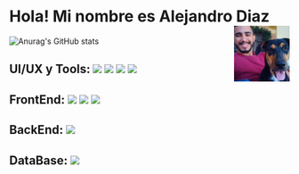 # Hola! Mi nombre es Alejandro Diaz <img src="https://media.giphy.com/media/hvRJCLFzcasrR4ia7z/giphy.gif" width="35" alt=""> <img align="right" heigth="100" width="100" src="https://github.com/Dev-Alejo/Dev-Alejo/blob/main/mailo.jpeg" />

![Anurag's GitHub stats](https://github-readme-stats.vercel.app/api?username=Dev-Alejo&show_icons=true&theme=codeSTACKr)

## UI/UX y Tools: <img heigth="20" width="30" src="https://cdn.jsdelivr.net/gh/devicons/devicon/icons/git/git-original.svg" /> <img heigth="20" width="30" src="https://i.postimg.cc/SNC7CYCJ/github.png"/> <img heigth="20" width="30" src="https://cdn.jsdelivr.net/gh/devicons/devicon/icons/vscode/vscode-original.svg" /> <img heigth="20" width="30" src="https://cdn.jsdelivr.net/gh/devicons/devicon/icons/figma/figma-original.svg" />

## FrontEnd: <img heigth="20" width="30" src="https://cdn.jsdelivr.net/gh/devicons/devicon/icons/html5/html5-original.svg" /> <img heigth="20" width="30" src="https://cdn.jsdelivr.net/gh/devicons/devicon/icons/css3/css3-original.svg" /> <img heigth="20" width="30" src="https://cdn.jsdelivr.net/gh/devicons/devicon/icons/javascript/javascript-original.svg" />

## BackEnd: <img heigth="25" width="35" src="https://cdn.jsdelivr.net/gh/devicons/devicon/icons/php/php-original.svg" />

## DataBase: <img heigth="25" width="35" src="https://cdn.jsdelivr.net/gh/devicons/devicon/icons/mysql/mysql-original-wordmark.svg" />
